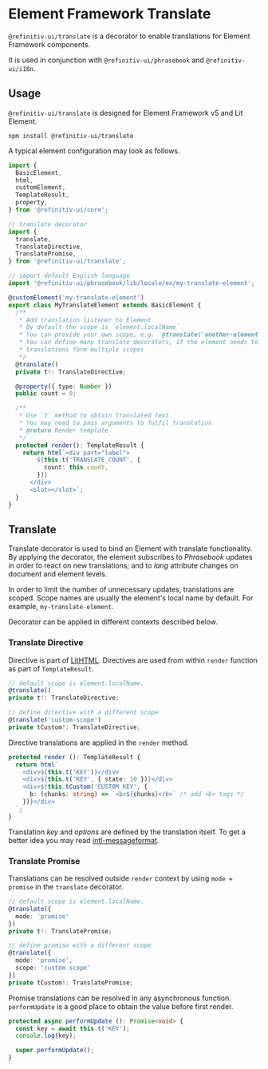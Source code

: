 # Element Framework Translate

`@refinitiv-ui/translate` is a decorator to enable translations for Element Framework components.

It is used in conjunction with `@refinitiv-ui/phrasebook` and `@refinitiv-ui/i18n`.

## Usage

`@refinitiv-ui/translate` is designed for Element Framework v5 and Lit Element.

```cli
npm install @refinitiv-ui/translate
```

A typical element configuration may look as follows.

```ts
import {
  BasicElement,
  html,
  customElement,
  TemplateResult,
  property,
} from '@refinitiv-ui/core';

// translate decorator
import {
  translate,
  TranslateDirective,
  TranslatePromise,
} from '@refinitiv-ui/translate';

// import default English language
import '@refinitiv-ui/phrasebook/lib/locale/en/my-translate-element';

@customElement('my-translate-element')
export class MyTranslateElement extends BasicElement {
  /**
   * Add translation listener to Element
   * By default the scope is `element.localName`
   * You can provide your own scope, e.g. `@translate('another-element')`
   * You can define many translate decorators, if the element needs to obtain
   * translations form multiple scopes
   */
  @translate()
  private t!: TranslateDirective;

  @property({ type: Number })
  public count = 0;

  /**
   * Use `t` method to obtain translated text.
   * You may need to pass arguments to fulfil translation
   * @return Render template
   */
  protected render(): TemplateResult {
    return html`<div part="label">
        ${this.t('TRANSLATE_COUNT', {
          count: this.count,
        })}
      </div>
      <slot></slot>`;
  }
}
```

## Translate

Translate decorator is used to bind an Element with translate functionality. By applying the decorator, the element subscribes to _Phrasebook_ updates in order to react on new translations; and to _lang_ attribute changes on document and element levels.

In order to limit the number of unnecessary updates, translations are scoped. Scope names are usually the element's local name by default. For example, `my-translate-element`.

Decorator can be applied in different contexts described below.

### Translate Directive

Directive is part of [LitHTML](https://lit-html.polymer-project.org/guide/creating-directives). Directives are used from within `render` function as part of `TemplateResult`.

```ts
// default scope is element.localName.
@translate()
private t!: TranslateDirective;

// define directive with a different scope
@translate('custom-scope')
private tCustom!: TranslateDirective;
```

Directive translations are applied in the `render` method.

```ts
protected render (): TemplateResult {
  return html`
    <div>${this.t('KEY')}</div>
    <div>${this.t('KEY', { state: 10 })}</div>
    <div>${this.tCustom('CUSTOM_KEY', {
      b: (chunks: string) => `<b>${chunks}</b>` /* add <b> tags */
    })}</div>
  `;
}
```

Translation _key_ and _options_ are defined by the translation itself. To get a better idea you may read [intl-messageformat](https://formatjs.io/docs/intl-messageformat).

### Translate Promise

Translations can be resolved outside `render` context by using `mode = promise` in the `translate` decorator.

```ts
// default scope is element.localName.
@translate({
  mode: 'promise'
})
private t!: TranslatePromise;

// define promise with a different scope
@translate({
  mode: 'promise',
  scope: 'custom-scope'
})
private tCustom!: TranslatePromise;
```

Promise translations can be resolved in any asynchronous function. `performUpdate` is a good place to obtain the value before first render.

```ts
protected async performUpdate (): Promise<void> {
  const key = await this.t('KEY');
  console.log(key);

  super.performUpdate();
}
```
